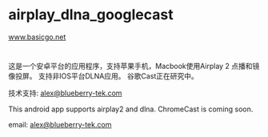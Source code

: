 # airplay_dlna_googlecast
www.basicgo.net
#
这是一个安卓平台的应用程序，支持苹果手机，Macbook使用Airplay 2 点播和镜像投屏。
支持非IOS平台DLNA应用。
谷歌Cast正在研究中。

技术支持: alex@blueberry-tek.com

This android app supports airplay2 and dlna.
ChromeCast is coming soon.

email: alex@blueberry-tek.com
